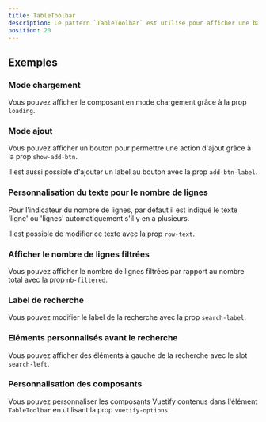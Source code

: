 ```yaml
---
title: TableToolbar
description: Le pattern `TableToolbar` est utilisé pour afficher une barre au-dessus des tableaux.
position: 20
---
```


<doc-tabs light>

<doc-tab-item label="Utilisation">

## Exemples

### Mode chargement

Vous pouvez afficher le composant en mode chargement grâce à la prop `loading`.

<doc-example file="table-toolbar/table-toolbar-loading"></doc-example>

### Mode ajout

Vous pouvez afficher un bouton pour permettre une action d'ajout grâce à la prop `show-add-btn`.

Il est aussi possible d'ajouter un label au bouton avec la prop `add-btn-label`.

<doc-example file="table-toolbar/table-toolbar-add"></doc-example>

### Personnalisation du texte pour le nombre de lignes

Pour l'indicateur du nombre de lignes, par défaut il est indiqué le texte 'ligne' ou 'lignes' automatiquement s'il y en a plusieurs.

Il est possible de modifier ce texte avec la prop `row-text`.

<doc-example file="table-toolbar/table-toolbar-row-text"></doc-example>

### Afficher le nombre de lignes filtrées

Vous pouvez afficher le nombre de lignes filtrées par rapport au nombre total avec la prop `nb-filtered`.

<doc-example file="table-toolbar/table-toolbar-nb-filtered"></doc-example>

### Label de recherche

Vous pouvez modifier le label de la recherche avec la prop `search-label`.

<doc-example file="table-toolbar/table-toolbar-search-label"></doc-example>

### Eléments personnalisés avant le recherche

Vous pouvez afficher des éléments à gauche de la recherche avec le slot `search-left`.

<doc-example file="table-toolbar/table-toolbar-search-left"></doc-example>

### Personnalisation des composants

Vous pouvez personnaliser les composants Vuetify contenus dans l'élément `TableToolbar` en utilisant la prop `vuetify-options`.

<doc-example file="table-toolbar/table-toolbar-options"></doc-example>

</doc-tab-item>

<doc-tab-item label="API">
<doc-api name="table-toolbar"></doc-api>
</doc-tab-item>

</doc-tabs>
